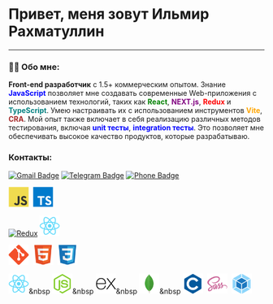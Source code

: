 # Привет, меня зовут Ильмир Рахматуллин
---
### :man_technologist: Обо мне:

**Front-end разработчик** с 1.5+ коммерческим опытом. Знание **<font color="blue">JavaScript</font>** позволяет мне создавать современные Web-приложения с использованием технологий, таких как **<font color="green">React</font>**, **<font color="purple">NEXT.js</font>**, **<font color="red">Redux</font>** и **<font color="teal">TypeScript</font>**. Умею настраивать их с использованием инструментов **<font color="orange">Vite</font>**, **<font color="brown">CRA</font>**. Мой опыт также включает в себя реализацию различных методов тестирования, включая **<font color="blue">unit тесты</font>**, **<font color="blue">integration тесты</font>**. Это позволяет мне обеспечивать высокое качество продуктов, которые разрабатываю.


### Контакты:
[![Gmail Badge](https://img.shields.io/badge/-Gmail-red?style=flat&logo=Gmail&logoColor=white)](mailto:railmir@gmail.com) 
[![Telegram Badge](https://img.shields.io/badge/-Ilmir_Rakhmatullin-blue?style=flat&logo=Telegram&logoColor=white)](https://t.me/Ilmir_Rakhmatullin)
[![Phone Badge](https://img.shields.io/badge/-Phone:+79374764722-blue?style=flat&logo=Phone&logoColor=white)](tel:+79374764722)

<div>
    <img src="https://github.com/devicons/devicon/blob/master/icons/javascript/javascript-original.svg" title="javascript" alt="javascript" width="40" height="40"/>&nbsp
    <img src="https://github.com/devicons/devicon/blob/master/icons/typescript/typescript-original.svg" title="typescript" alt="typescript" width="40" height="40"/>&nbsp
    <p align="left">
<a href="https://redux.js.org/" target="_blank" rel="noreferrer"><img src="https://raw.githubusercontent.com/danielcranney/readme-generator/main/public/icons/skills/redux-colored.svg" width="36" height="36" alt="Redux" /></a>
          <img src="https://github.com/devicons/devicon/blob/master/icons/react/react-original.svg" title="reactjs" alt="reactjs" width="40" height="40"/>&nbsp
</p>
  <img src="https://github.com/devicons/devicon/blob/master/icons/git/git-original.svg" title="git" alt="git" width="40" height="40"/>&nbsp
  <img src="https://github.com/devicons/devicon/blob/master/icons/html5/html5-original.svg" title="html5" alt="html5" width="40" height="40"/>&nbsp
  <img src="https://github.com/devicons/devicon/blob/master/icons/css3/css3-original.svg" title="css" alt="css" width="40" height="40"/>&nbsp

  <img src="https://github.com/devicons/devicon/blob/master/icons/react/react-original.svg" title="reactjs" alt="reactjs" width="40" height="40"/>&nbsp
  <img src="https://github.com/devicons/devicon/blob/master/icons/nodejs/nodejs-original.svg" title="nodejs" alt="nodejs" width="40" height="40"/>&nbsp
  <img src="https://github.com/devicons/devicon/blob/master/icons/express/express-original.svg" title="express" alt="express" width="40" height="40"/>&nbsp
  <img src="https://github.com/devicons/devicon/blob/master/icons/mongodb/mongodb-original.svg" title="mongodb" alt="mongodb" width="40" height="40"/>&nbsp
  <img src="https://github.com/devicons/devicon/blob/master/icons/c/c-plain.svg" title="C" alt="C" width="40" height="40"/>&nbsp;
  <img src="https://github.com/devicons/devicon/blob/master/icons/sass/sass-original.svg" title="sass/scss" alt="sass/scss" width="40" height="40"/>&nbsp;
  <img src="https://github.com/devicons/devicon/blob/master/icons/webpack/webpack-original.svg" title="webpack" alt="webpack" width="40" height="40"/>&nbsp;
  <!-- <img src="https://github.com/devicons/devicon/blob/master/icons/redux/redux-original.svg" title="redux" alt="redux" width="40" height="40"/>&nbsp; -->
</div>
